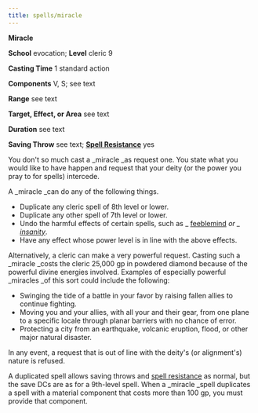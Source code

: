 ```yaml
---
title: spells/miracle
---
```

 **Miracle**

**School** evocation; **Level** cleric 9

**Casting Time** 1 standard action

**Components** V, S; see text

**Range** see text

**Target, Effect, or Area** see text

**Duration** see text

**Saving Throw** see text; **[Spell Resistance](../glossary.md#_spell-resistance)** yes

You don't so much cast a _miracle _as request one. You state what you would like to have happen and request that your deity (or the power you pray to for spells) intercede.

A _miracle _can do any of the following things.

- Duplicate any cleric spell of 8th level or lower. 
- Duplicate any other spell of 7th level or lower.
- Undo the harmful effects of certain spells, such as _ [feeblemind](feeblemind.md#_feeblemind) _or _ [insanity](insanity.md#_insanity)_.
- Have any effect whose power level is in line with the above effects.

Alternatively, a cleric can make a very powerful request. Casting such a _miracle _costs the cleric 25,000 gp in powdered diamond because of the powerful divine energies involved. Examples of especially powerful _miracles _of this sort could include the following:

- Swinging the tide of a battle in your favor by raising fallen allies to continue fighting.
- Moving you and your allies, with all your and their gear, from one plane to a specific locale through planar barriers with no chance of error.
- Protecting a city from an earthquake, volcanic eruption, flood, or other major natural disaster.

In any event, a request that is out of line with the deity's (or alignment's) nature is refused.

A duplicated spell allows saving throws and [spell resistance](../glossary.md#_spell-resistance) as normal, but the save DCs are as for a 9th-level spell. When a _miracle _spell duplicates a spell with a material component that costs more than 100 gp, you must provide that component.

